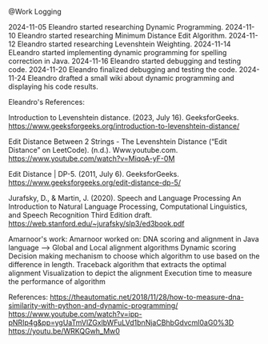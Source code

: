 @Work Logging

2024-11-05 Eleandro started researching Dynamic Programming.
2024-11-10 Eleandro started researching Minimum Distance Edit Algorithm. 
2024-11-12 Eleandro started researching Levenshtein Weighting.
2024-11-14 ELeandro started implementing dynamic programming for spelling correction in Java.
2024-11-16 Eleandro started debugging and testing code.
2024-11-20 Eleandro finalized debugging and testing the code.
2024-11-24 Eleandro drafted a small wiki about dynamic programming and displaying his code results. 








Eleandro's References: 

Introduction to Levenshtein distance. (2023, July 16). GeeksforGeeks. https://www.geeksforgeeks.org/introduction-to-levenshtein-distance/

Edit Distance Between 2 Strings - The Levenshtein Distance (“Edit Distance” on LeetCode). (n.d.). Www.youtube.com. https://www.youtube.com/watch?v=MiqoA-yF-0M

Edit Distance | DP-5. (2011, July 6). GeeksforGeeks. https://www.geeksforgeeks.org/edit-distance-dp-5/

Jurafsky, D., & Martin, J. (2020). Speech and Language Processing An Introduction to Natural Language Processing, Computational Linguistics, and Speech Recognition Third Edition draft. https://web.stanford.edu/~jurafsky/slp3/ed3book.pdf



Amarnoor's work:
Amarnoor worked on:
DNA scoring and alignment in Java language -->
Global and Local alignment algorithms
Dynamic scoring
Decision making mechanism to choose which algorithm to use based on the difference in length. 
Traceback algorithm that extracts the optimal alignment
Visualization to depict the alignment
Execution time to measure the performance of algorithm

References:
https://theautomatic.net/2018/11/28/how-to-measure-dna-similarity-with-python-and-dynamic-programming/ 
https://www.youtube.com/watch?v=ipp-pNRIp4g&pp=ygUaTmVlZGxlbWFuLVd1bnNjaCBhbGdvcml0aG0%3D 
https://youtu.be/WRKQGwh_Mw0

